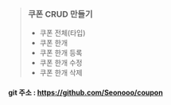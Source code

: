> ### 쿠폰 CRUD 만들기
> - 쿠폰 전체(타입)
> - 쿠폰 한개
> - 쿠폰 한개 등록
> - 쿠폰 한개 수정
> - 쿠폰 한개 삭제

#### git 주소 : https://github.com/Seonooo/coupon